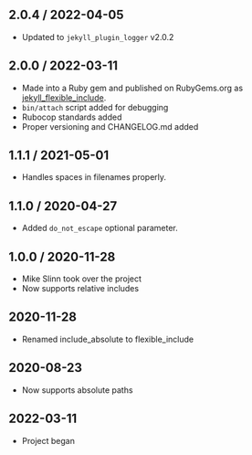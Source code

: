 ## 2.0.4 / 2022-04-05
  * Updated to `jekyll_plugin_logger` v2.0.2

## 2.0.0 / 2022-03-11
  * Made into a Ruby gem and published on RubyGems.org as [jekyll_flexible_include](https://rubygems.org/gems/jekyll_flexible_include).
  * `bin/attach` script added for debugging
  * Rubocop standards added
  * Proper versioning and CHANGELOG.md added

## 1.1.1 / 2021-05-01
  * Handles spaces in filenames properly.

## 1.1.0 / 2020-04-27
  * Added `do_not_escape` optional parameter.

## 1.0.0 / 2020-11-28
  * Mike Slinn took over the project
  * Now supports relative includes

## 2020-11-28
  * Renamed include_absolute to flexible_include

## 2020-08-23
  * Now supports absolute paths

## 2022-03-11
  * Project began
